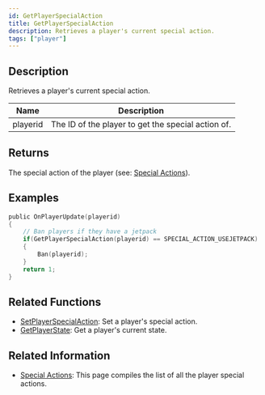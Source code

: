 ```yaml
---
id: GetPlayerSpecialAction
title: GetPlayerSpecialAction
description: Retrieves a player's current special action.
tags: ["player"]
---
```


## Description

Retrieves a player's current special action.

| Name     | Description                                        |
| -------- | -------------------------------------------------- |
| playerid | The ID of the player to get the special action of. |

## Returns

The special action of the player (see: [Special Actions](../../scripting/resources/specialactions.md)).

## Examples

```c
public OnPlayerUpdate(playerid)
{
    // Ban players if they have a jetpack
    if(GetPlayerSpecialAction(playerid) == SPECIAL_ACTION_USEJETPACK)
    {
        Ban(playerid);
    }
    return 1;
}
```

## Related Functions

- [SetPlayerSpecialAction](functions/SetPlayerSpecialAction.md): Set a player's special action.
- [GetPlayerState](functions/GetPlayerState.md): Get a player's current state.

## Related Information

- [Special Actions](resources/specialactions#special-actions.md): This page compiles the list of all the player special actions.